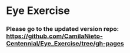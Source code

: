 # Eye Exercise
### Please go to the updated version repo: https://github.com/CamilaNieto-Centennial/Eye_Exercise/tree/gh-pages
